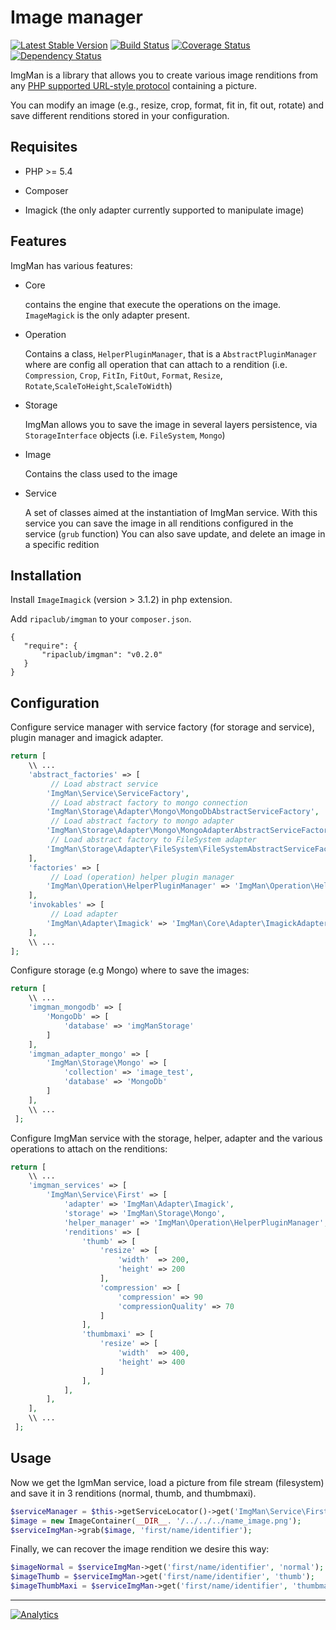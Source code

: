 Image manager
=============

[![Latest Stable Version](https://poser.pugx.org/ripaclub/imgman/v/stable.png)](https://packagist.org/packages/ripaclub/imgman) [![Build Status](https://travis-ci.org/ripaclub/imgman.png?branch=master)](https://travis-ci.org/ripaclub/imgman) [![Coverage Status](https://coveralls.io/repos/ripaclub/imgman/badge.png?branch=master)](https://coveralls.io/r/ripaclub/imgman) [![Dependency Status](https://www.versioneye.com/user/projects/5433f990ee3a885992000069/badge.svg)](https://www.versioneye.com/user/projects/5433f990ee3a885992000069)

ImgMan is a library that allows you to create various image renditions from any [PHP supported URL-style protocol](http://php.net/manual/en/wrappers.php) containing a picture.

You can modify an image (e.g., resize, crop, format, fit in, fit out, rotate) and save different renditions stored in your configuration.

Requisites
----------

* PHP >= 5.4

* Composer

* Imagick (the only adapter currently supported to manipulate image)

Features
--------

ImgMan has various features:

* Core

    contains the engine that execute the operations on the image. `ImageMagick` is the only adapter present.
   
* Operation

    Contains a class, `HelperPluginManager`, that is a `AbstractPluginManager` where are config all operation that can attach to a rendition (i.e. `Compression`, `Crop`, `FitIn`, `FitOut`, `Format`, `Resize`, `Rotate`,`ScaleToHeight`,`ScaleToWidth`)

* Storage

    ImgMan allows you to save the image in several layers persistence, via `StorageInterface` objects (i.e. `FileSystem`, `Mongo`)

* Image
    
    Contains the class used to the image

* Service

  A set of classes aimed at the instantiation of ImgMan service. With this service you can save the image in all renditions configured in the service (`grub` function)
  You can also save  update, and delete an image in a specific redition

Installation
------------

Install `ImageImagick` (version > 3.1.2) in php extension.

Add `ripaclub/imgman` to your `composer.json`.

```
{
   "require": {
       "ripaclub/imgman": "v0.2.0"
   }
}
```

Configuration
-------------

Configure service manager with service factory (for storage and service), plugin manager and imagick adapter.

```php
return [
    \\ ...
    'abstract_factories' => [
         // Load abstract service
        'ImgMan\Service\ServiceFactory',
         // Load abstract factory to mongo connection
        'ImgMan\Storage\Adapter\Mongo\MongoDbAbstractServiceFactory',
         // Load abstract factory to mongo adapter
        'ImgMan\Storage\Adapter\Mongo\MongoAdapterAbstractServiceFactory',
         // Load abstract factory to FileSystem adapter
        'ImgMan\Storage\Adapter\FileSystem\FileSystemAbstractServiceFactory'
    ],
    'factories' => [
         // Load (operation) helper plugin manager
        'ImgMan\Operation\HelperPluginManager' => 'ImgMan\Operation\HelperPluginManagerFactory',
    ],
    'invokables' => [
         // Load adapter
        'ImgMan\Adapter\Imagick' => 'ImgMan\Core\Adapter\ImagickAdapter',
    ],
    \\ ...
];
```

Configure storage (e.g Mongo) where to save the images:

```php
return [
    \\ ...
    'imgman_mongodb' => [
        'MongoDb' => [
            'database' => 'imgManStorage'
        ]
    ],
    'imgman_adapter_mongo' => [
        'ImgMan\Storage\Mongo' => [
            'collection' => 'image_test',
            'database' => 'MongoDb'
        ]
    ],
    \\ ...
 ];
```

Configure ImgMan service with the storage, helper, adapter and the various operations to attach on the renditions:

```php
return [
    \\ ...
    'imgman_services' => [
        'ImgMan\Service\First' => [
            'adapter' => 'ImgMan\Adapter\Imagick',
            'storage' => 'ImgMan\Storage\Mongo',
            'helper_manager' => 'ImgMan\Operation\HelperPluginManager',
            'renditions' => [
                'thumb' => [
                    'resize' => [
                        'width'  => 200,
                        'height' => 200
                    ],
                    'compression' => [
                        'compression' => 90
                        'compressionQuality' => 70
                    ]
                ],
                'thumbmaxi' => [
                    'resize' => [
                        'width'  => 400,
                        'height' => 400
                    ]
                ],
            ],
        ],
    ],
    \\ ...
 ];
```

Usage
-----

Now we get the IgmMan service, load a picture from file stream (filesystem) and save it in 3 renditions (normal, thumb, and thumbmaxi).

```php
$serviceManager = $this->getServiceLocator()->get('ImgMan\Service\First');
$image = new ImageContainer(__DIR__. '/../../../name_image.png');
$serviceImgMan->grab($image, 'first/name/identifier');
```

Finally, we can recover the image rendition we desire this way:

```php
$imageNormal = $serviceImgMan->get('first/name/identifier', 'normal');
$imageThumb = $serviceImgMan->get('first/name/identifier', 'thumb');
$imageThumbMaxi = $serviceImgMan->get('first/name/identifier', 'thumbmaxi');
```

---

[![Analytics](https://ga-beacon.appspot.com/UA-49655829-1/ripaclub/imgman)](https://github.com/igrigorik/ga-beacon)